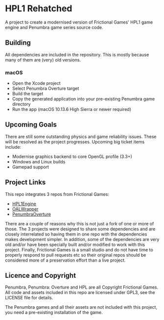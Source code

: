 HPL1 Rehatched
==============

A project to create a modernised version of Frictional Games' HPL1 game engine and Penumbra game series source code.

Building
--------

All dependencies are included in the repository. This is mostly because many of them are (very) old versions.

### macOS

* Open the Xcode project
* Select Penumbra Overture target
* Build the target
* Copy the generated application into your pre-existing Penumbra game directory
* Run the app (macOS 10.13.6 High Sierra or newer required)

Upcoming Goals
--------------

There are still some outstanding physics and game reliability issues. These will be
resolved as the project progresses. Upcoming big ticket items include:

* Modernise graphics backend to core OpenGL profile (3.3+)
* Windows and Linux builds
* Gamepad support

Project Links
-------------
This repo integrates 3 repos from Frictional Games:

* [HPL1Engine](https://github.com/FrictionalGames/HPL1Engine)
* [OALWrapper](https://github.com/FrictionalGames/OALWrapper)
* [PenumbraOverture](https://github.com/FrictionalGames/PenumbraOverture)

There are a couple of reasons why this is not just a fork of one or more of those.
The 3 projects were designed to share some dependencies and are closely interrelated
so having them in one repo with the dependencies makes development simpler. In addition,
some of the dependencies are very old and/or have been specially built and/or modified
to work with this project. Finally, Frictional Games is a small studio and do not have
time to properly respond to pull requests etc so their original repos should be considered
more of a preservation effort than a live project.

Licence and Copyright
---------------------
Penumbra, Penumbra: Overture and HPL are all Copyright Frictional Games. 
All code and assets included in this repo are licensed under GPL3, see the LICENSE file for details.

The Penumbra games and all their assets are not included with this project,
you need a pre-existing installation of the game.
